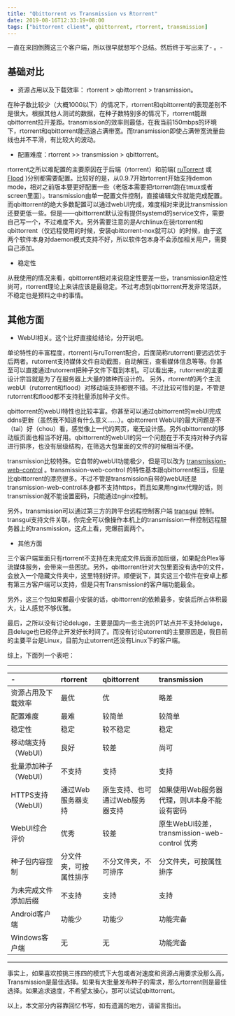 ```yaml
---
title: "Qbittorrent vs Transmission vs Rtorrent"
date: 2019-08-16T12:33:19+08:00
tags: ["bittorrent client", qbittorrent, rtorrent, transmission]
---
```

一直在来回倒腾这三个客户端，所以很早就想写个总结。然后终于写出来了- 。-

## 基础对比

* 资源占用以及下载效率： rtorrent > qbittorrent > transmission。

在种子数比较少（大概1000以下）的情况下，rtorrent和qbittorrent的表现差别不是很大。根据其他人测试的数据，在种子数特别多的情况下，rtorrent能跟qbittorrent拉开差距。transmission的效率则最低，在我当前150mbps的环境下，rtorrent和qbittorrent能迅速占满带宽。而transmission即使占满带宽流量曲线也并不平滑，有比较大的波动。 

* 配置难度：rtorrent >> transmission > qbittorrent。

rtorrent之所以难配置的主要原因在于后端（rtorrent）和前端( [ruTorrent](https://github.com/Novik/ruTorrent) 或 [Flood](https://github.com/Flood-UI/flood) )分别都需要配置。比较好的是，从0.9.7开始rtorrent开始支持demon mode，相对之前版本要更好配置一些（老版本需要把rtorrent跑在tmux或者screen里面）。transmission由单一配置文件控制，直接编辑文件就能完成配置。而qbittorrent的绝大多数配置可以通过webUI完成，难度相对来说比transmission还要更低一些。但是——qbittorrent默认没有提供systemd的service文件，需要自己写一个，不过难度不大。另外需要注意的是Archlinux在装rtorrent和qbittorrent（仅远程使用的时候，安装qbittorrent-nox就可以）的时候，由于这两个软件本身对daemon模式支持不好，所以软件包本身不会添加相关用户，需要自己添加。

* 稳定性

从我使用的情况来看，qbittorrent相对来说稳定性要差一些，transmission稳定性尚可，rtorrent理论上来讲应该是最稳定。不过考虑到qbittorrent开发非常活跃，不稳定也是预料之中的事情。

## 其他方面

* WebUI相关。这个比好直接给结论，分开说吧。

单论特性的丰富程度，rtorrent(与ruTorrent配合，后面简称rutorrent)要远远优于后两者。rutorrent支持媒体文件自动截图，自动解压，查看媒体信息等等。你甚至可以直接通过rutorrent把种子文件下载到本机。可以看出来，rutorrent的主要设计宗旨就是为了在服务器上大量的做种而设计的。
另外，rtorrent的两个主流webUI（rutorrent和flood）对移动端支持都很不错。不过比较可惜的是，不管是rutorrent和flood都不支持批量添加种子文件。

qbittorrent的webUI特性也比较丰富。你甚至可以通过qbittorrent的webUI完成ddns更新（虽然我不知道有什么意义……）。qbittorrent WebUI的最大问题是不（tai）好（chou）看，感觉像上一代的网页，毫无设计感。另外qbittorrent的移动版页面也相当不好用。qbittorrent的webUI的另一个问题在于不支持对种子内容进行排序，也没有层级结构，在筛选大包里面的文件的时候相当不便。

transmission比较特殊。它自带的webUI功能极少，但是可以改为 [transmission-web-control](https://github.com/ronggang/transmission-web-control) 。transmission-web-control 的特性基本跟qbittorrent相当，但是比qbittorrent的漂亮很多。不过不管是transmission自带的webUI还是transmission-web-control本身都不支持https，而且如果用nginx代理的话，则transmission就不能设置密码，只能通过nginx控制。

另外，transmission可以通过第三方的跨平台远程控制客户端 [transgui](https://github.com/transmission-remote-gui/transgui) 控制。transgui支持文件关联，你完全可以像操作本机上的transmission一样控制远程服务器上的transmission，这点上看，完爆前面两个。

* 其他方面

三个客户端里面只有rtorrent不支持在未完成文件后面添加后缀，如果配合Plex等流媒体服务，会带来一些困扰。另外，qbittorrent针对大包里面没有选中的文件，会放入一个隐藏文件夹中，这里特别好评。顺便说下，其实这三个软件在安卓上都有第三方客户端可以支持，但是只有Transmission的客户端功能最全。

另外，这三个包如果都最小安装的话，qbittorrent的依赖最多，安装后所占体积最大，让人感觉不够优雅。

最后，之所以没有讨论deluge，主要是国内一些主流的PT站点并不支持deluge，且deluge也已经停止开发好长时间了。而没有讨论utorrent的主要原因是，我目前的主要平台是Linux，目前为止utorrent还没有Linux下的客户端。

综上，下面列一个表吧：

----

|-| rtorrent | qbittorrent| transmission|
|:---- | :---- |:---- | :---- |
|资源占用及下载效率|最优|优|略差|
|配置难度|最难|较简单|较简单|
|稳定性|稳定|较不稳定|稳定|
|移动端支持（WebUI）|良好|较差|尚可|
|批量添加种子（WebUI）|不支持|支持|支持|
|HTTPS支持（WebUI）|通过Web服务器支持|原生支持、也可通过Web服务器支持|如果使用Web服务器代理，则UI本身不能设有密码|
|WebUI综合评价|优秀|较差|原生WebUI较差，transmission-web-control 优秀|
|种子包内容控制|分文件夹，可按属性排序|不分文件夹，不可排序|分文件夹，可按属性排序|
|为未完成文件添加后缀|不支持|支持|支持|
|Android客户端|功能少|功能少|功能完备|
|Windows客户端|无|无|功能完备|

----

事实上，如果喜欢按挑三拣四的模式下大包或者对速度和资源占用要求没那么高，Transmission是最佳选择。如果有大批量发布种子的需求，那么rtorrent则是最佳选择。如果追求速度，不希望太操心，那可以试试qbittorrent。

以上，本文部分内容靠回忆书写，如有遗漏的地方，请留言指出。